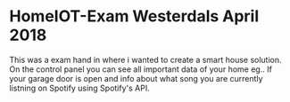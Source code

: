 # HomeIOT-Exam Westerdals April 2018

This was a exam hand in where i wanted to create a smart house solution. On the control panel you can see all important data of your home eg.. If your garage door is open and info about what song you are currently listning on Spotify using Spotify's API.
